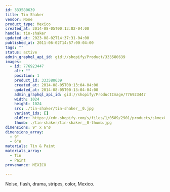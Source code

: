 ```yaml
---
id: 333580639
title: Tin Shaker
vendor: None
product_type: Mexico
created_at: 2014-08-05T00:13:02-04:00
handle: tin-shaker
updated_at: 2023-08-02T14:37:31-04:00
published_at: 2011-06-02T14:57:00-04:00
tags: ""
status: active
admin_graphql_api_id: gid://shopify/Product/333580639
images:
  - id: 776923447
    alt: ""
    position: 1
    product_id: 333580639
    created_at: 2014-08-05T00:13:04-04:00
    updated_at: 2014-08-05T00:13:04-04:00
    admin_graphql_api_id: gid://shopify/ProductImage/776923447
    width: 1024
    height: 1024
    src: ./tin-shaker/tin-shaker__0.jpg
    variant_ids: []
    oldSrc: https://cdn.shopify.com/s/files/1/0589/2901/products/skmex0010.tif.jpeg?v=1407211984
    thumb: ./tin-shaker/tin-shaker__0-thumb.jpg
dimensions: 9" x 6"ø
dimensions_array:
  - 9"
  - 6"ø
materials: Tin & Paint
materials_array:
  - Tin
  - Paint
provenance: MEXICO

---
```


Noise, flash, drama, stripes, color, Mexico.